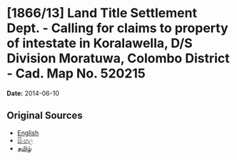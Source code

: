 # [1866/13] Land Title Settlement Dept. - Calling for claims to property of intestate in Koralawella, D/S Division Moratuwa, Colombo District - Cad. Map No. 520215

**Date:** 2014-06-10

## Original Sources

- [English](https://documents.gov.lk/view/extra-gazettes/2014/6/1866-13_E.pdf)
- [සිංහල](https://documents.gov.lk/view/extra-gazettes/2014/6/1866-13_S.pdf)
- [தமிழ்](https://documents.gov.lk/view/extra-gazettes/2014/6/1866-13_T.pdf)

